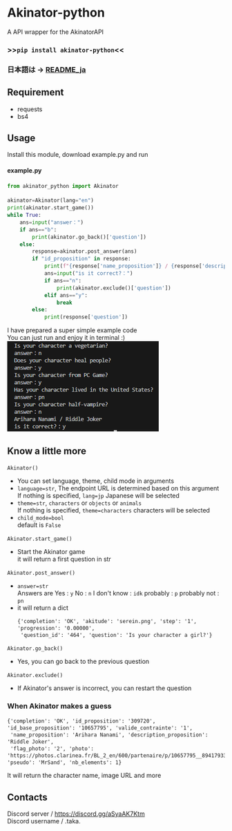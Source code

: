 # Akinator-python
A API wrapper for the AkinatorAPI
### >>```pip install akinator-python```<<  
### 日本語は -> [README_ja](https://github.com/taka-4602/Akinator-python/blob/main/README_ja.md)
## Requirement
- requests
- bs4
## Usage
Install this module, download example.py and run  
#### example.py
```py
from akinator_python import Akinator

akinator=Akinator(lang="en")
print(akinator.start_game())
while True:
    ans=input("answer：")
    if ans=="b":
        print(akinator.go_back()['question'])
    else:
        response=akinator.post_answer(ans)
        if "id_proposition" in response:
            print(f"{response['name_proposition']} / {response['description_proposition']}")
            ans=input("is it correct?：")
            if ans=="n":
                print(akinator.exclude()['question'])
            elif ans=="y":
                break
        else:
            print(response['question'])
```
I have prepared a super simple example code  
You can just run and enjoy it in terminal :)  
![0](images/0.png)  
## Know a little more
```Akinator()```  
- You can set language, theme, child mode in arguments  
- ```language=str```, The endpoint URL is determined based on this argument  
  If nothing is specified, ```lang=jp``` Japanese will be selected  
- ```theme=str```, ```characters``` or ```objects``` or ```animals```  
  If nothing is specified, ```theme=characters``` characters will be selected
- ```child_mode=bool```  
  default is ```False```

```Akinator.start_game()```  
- Start the Akinator game  
  it will return a first question in str
  
```Akinator.post_answer()```  
- ```answer=str```  
  Answers are Yes : ```y``` No : ```n``` I don't know : ```idk``` probably : ```p``` probably not : ```pn```
- it will return a dict
  ```
  {'completion': 'OK', 'akitude': 'serein.png', 'step': '1', 'progression': '0.00000',
   'question_id': '464', 'question': 'Is your character a girl?'}
  ```
  
```Akinator.go_back()```  
- Yes, you can go back to the previous question

```Akinator.exclude()```  
- If Akinator's answer is incorrect, you can restart the question
### When Akinator makes a guess
```
{'completion': 'OK', 'id_proposition': '309720', 'id_base_proposition': '10657795', 'valide_contrainte': '1',
 'name_proposition': 'Arihara Nanami', 'description_proposition': 'Riddle Joker', 
 'flag_photo': '2', 'photo': 'https://photos.clarinea.fr/BL_2_en/600/partenaire/p/10657795__894179331.png', 'pseudo': 'MrSand', 'nb_elements': 1}
```
It will return the character name, image URL and more  
## Contacts  
Discord server / https://discord.gg/aSyaAK7Ktm  
Discord username / .taka.  
